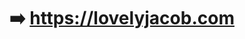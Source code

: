 <!--
![Jacob Humston's GitHub Stats](https://github-readme-stats.vercel.app/api?username=jacobhumston&count_private=true&show_icons=true&include_all_commits=true&theme=Gradient)
-->

# ➡️ https://lovelyjacob.com

